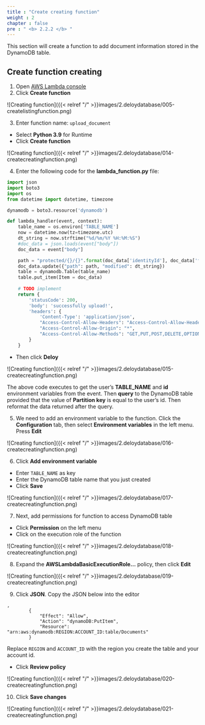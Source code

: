 ```yaml
---
title : "Create creating function"
weight : 2 
chapter : false
pre : " <b> 2.2.2 </b> "
---
```


This section will create a function to add document information stored in the DynamoDB table.

## Create function creating
1. Open [AWS Lambda console](https://console.aws.amazon.com/lambda/)
2. Click **Create function**

![Creating function]({{< relref "/" >}}images/2.deloydatabase/005-createlistingfunction.png)

3. Enter function name: `upload_document`
 + Select **Python 3.9** for Runtime
 + Click **Create function**

![Creating function]({{< relref "/" >}}images/2.deloydatabase/014-createcreatingfunction.png)

4. Enter the following code for the **lambda_function.py** file:

```python
import json
import boto3
import os
from datetime import datetime, timezone

dynamodb = boto3.resource('dynamodb')

def lambda_handler(event, context):
    table_name = os.environ['TABLE_NAME']
    now = datetime.now(tz=timezone.utc)
    dt_string = now.strftime("%d/%m/%Y %H:%M:%S")
    #doc_data = json.loads(event["body"])
    doc_data = event["body"]

    path = "protected/{}/{}".format(doc_data['identityId'], doc_data['file'])
    doc_data.update({"path": path, "modified": dt_string})
    table = dynamodb.Table(table_name)
    table.put_item(Item = doc_data)
        
    # TODO implement
    return {
        'statusCode': 200,
        'body': 'successfully upload!',
        'headers': {
            'Content-Type': 'application/json',
            "Access-Control-Allow-Headers": "Access-Control-Allow-Headers, Origin, Accept, X-Requested-With, Content-Type, Access-Control-Request-Method,X-Access-Token, XKey, Authorization",
            "Access-Control-Allow-Origin": "*",
            "Access-Control-Allow-Methods": "GET,PUT,POST,DELETE,OPTIONS"
        }
    }

```

 + Then click **Deloy**

![Creating function]({{< relref "/" >}}images/2.deloydatabase/015-createcreatingfunction.png)

 The above code executes to get the user’s **TABLE_NAME** and **id** environment variables from the event. Then **query** to the DynamoDB table provided that the value of **Partition key** is equal to the user’s id. Then reformat the data returned after the query.

5. We need to add an environment variable to the function. Click the **Configuration** tab, then select **Environment variables** in the left menu. Press **Edit**

![Creating function]({{< relref "/" >}}images/2.deloydatabase/016-createcreatingfunction.png)

6. Click **Add environment variable**
 + Enter `TABLE_NAME` as key
 + Enter the DynamoDB table name that you just created
 + Click **Save**

![Creating function]({{< relref "/" >}}images/2.deloydatabase/017-createcreatingfunction.png)

 7. Next, add permissions for function to access DynamoDB table
 + Click **Permission** on the left menu
 + Click on the execution role of the function

![Creating function]({{< relref "/" >}}images/2.deloydatabase/018-createcreatingfunction.png)

8. Expand the **AWSLambdaBasicExecutionRole…** policy, then click **Edit**

![Creating function]({{< relref "/" >}}images/2.deloydatabase/019-createcreatingfunction.png)

9. Click **JSON**. Copy the JSON below into the editor

```
,
        {
            "Effect": "Allow",
            "Action": "dynamoDB:PutItem",
            "Resource": "arn:aws:dynamodb:REGION:ACCOUNT_ID:table/Documents"
        }

```

Replace `REGION` and `ACCOUNT_ID` with the region you create the table and your account id.
+ Click **Review policy**

![Creating function]({{< relref "/" >}}images/2.deloydatabase/020-createcreatingfunction.png)

10. Click **Save changes**

![Creating function]({{< relref "/" >}}images/2.deloydatabase/021-createcreatingfunction.png)